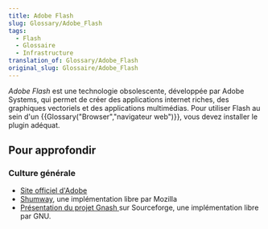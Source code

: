 ```yaml
---
title: Adobe Flash
slug: Glossary/Adobe_Flash
tags:
  - Flash
  - Glossaire
  - Infrastructure
translation_of: Glossary/Adobe_Flash
original_slug: Glossaire/Adobe_Flash
---
```

_Adobe Flash_ est une technologie obsolescente, développée par Adobe Systems, qui permet de créer des applications internet riches, des graphiques vectoriels et des applications multimédias. Pour utiliser Flash au sein d'un {{Glossary("Browser","navigateur web")}}, vous devez installer le plugin adéquat.

## Pour approfondir

### Culture générale

- [Site officiel d'Adobe](http://www.adobe.com/fr)
- [Shumway](https://mozilla.github.io/shumway/), une implémentation libre par Mozilla
- [Présentation du projet Gnash ](http://gnashdev.org/)sur Sourceforge, une implémentation libre par GNU.
